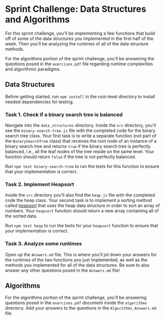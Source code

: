 # Sprint Challenge: Data Structures and Algorithms

For this sprint challenge, you'll be implementing a few functions that build off of some of the data structures you implemented in the first half of the week. Then you'll be analyzing the runtimes of all of the data structure methods. 

For the algorithms portion of the sprint challenge, you'll be answering the questions posed in the `exercises.pdf` file regarding runtime complexities and algorithmic paradigms.

## Data Structures
Before getting started, run `npm install` in the root-level directory to install needed dependencies for testing.

### Task 1. Check if a binary search tree is balanced
Navigate into the `data_structures` directory. Inside the `src` directory, you'll see the `binary-search-tree.js` file with the completed code for the binary search tree class. Your first task is to write a separate function (not part of the `BinarySearchTree` class) that receives the root node of an instance of a binary search tree and returns `true` if the binary search tree is perfectly balanced, i.e., all the leaf nodes of the tree reside on the same level. Your function should return `false` if the tree is not perfectly balanced.

Run `npm test binary-search-tree` to run the tests for this function to ensure that your implementation is correct.

### Task 2. Implement Heapsort
Inside the `src` directory you'll also find the `heap.js` file with the completed code the heap class. Your second task is to implement a sorting method called [heapsort](https://en.wikipedia.org/wiki/Heapsort) that uses the heap data structure in order to sort an array of numbers. Your `heapsort` function should return a new array containing all of the sorted data.

Run `npm test heap` to run the tests for your `heapsort` function to ensure that your implementation is correct.

### Task 3. Analyze some runtimes
Open up the `Answers.md` file. This is where you'll jot down your answers for the runtimes of the two functions you just implemented, as well as the methods you implemented for all of the data structures. Be sure to also answer any other questions posed in the `Answers.md` file!

## Algorithms
For the algorithms portion of the sprint challenge, you'll be answering questions posed in the `exercises.pdf` document inside the `algorithms` directory. Add your answers to the questions in the `Algorithms_Answers.md` file.
